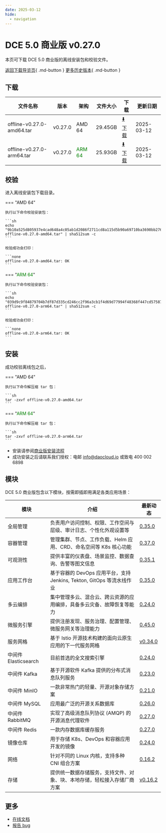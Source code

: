 ```yaml
---
date: 2025-03-12
hide:
  - navigation
---
```


# DCE 5.0 商业版 v0.27.0

本页可下载 DCE 5.0 商业版的离线安装包和校验文件。

[返回下载导览页](../index.md#_2){ .md-button } [更多历史版本](./dce5-installer-history.md){ .md-button }

## 下载

| 文件名称 | 版本 | 架构 | 文件大小 | 下载 | 更新日期 |
| ------- | --- | ---- | ------ | --- | ------- |
| offline-v0.27.0-amd64.tar | v0.27.0 | AMD 64 | 29.45GB | [:arrow_down: 下载](https://qiniu-download-public.daocloud.io/DaoCloud_Enterprise/dce5/offline-v0.27.0-amd64.tar) | 2025-03-12 |
| offline-v0.27.0-arm64.tar | v0.27.0 | <font color="green">ARM 64</font> | 25.93GB | [:arrow_down: 下载](https://qiniu-download-public.daocloud.io/DaoCloud_Enterprise/dce5/offline-v0.27.0-arm64.tar) | 2025-03-12 |

## 校验

进入离线安装包下载目录。

=== "AMD 64"

    执行以下命令校验安装包：

    ```sh
    echo "9b10a525d805937e4cad648a4c05ab1d2086f2711cd8a115d5b90a69710ba3690bb276bb49c2c835109e43f35de1c93eb24defb5525f0a1ad72dffbdaf9c0477  offline-v0.27.0-amd64.tar" | sha512sum -c
    ```

    校验成功会打印：

    ```none
    offline-v0.27.0-amd64.tar: OK
    ```

=== "<font color="green">ARM 64</font>"

    执行以下命令校验安装包：

    ```sh
    echo "039d9c9f84879704b7df87d335cd246cc2f96a3cb1f4d69d77994f48368f447cd5758724aaf6773c094ec000d38cf70ba8e283b288309ba9f8e9d19f9d37aa3c  offline-v0.27.0-arm64.tar" | sha512sum -c
    ```

    校验成功会打印：

    ```none
    offline-v0.27.0-arm64.tar: OK
    ```

## 安装

成功校验离线包之后，

=== "AMD 64"

    执行以下命令解压缩 tar 包：

    ```sh
    tar -zxvf offline-v0.27.0-amd64.tar
    ```

=== "<font color="green">ARM 64</font>"

    执行以下命令解压缩 tar 包：

    ```sh
    tar -zxvf offline-v0.27.0-arm64.tar
    ```

- 安装请参阅[商业版安装流程](../../install/commercial/start-install.md)
- 成功安装之后请联系我们授权：电邮 info@daocloud.io 或致电 400 002 6898

## 模块

DCE 5.0 商业版包含以下模块，按需即插即用满足各类应用场景：

| 模块 | 介绍 | 最新动态 |
| ---- | --- | ------ |
| 全局管理 | 负责用户访问控制、权限、工作空间与层级、审计日志、个性化外观设置等 | [0.35.0](../../ghippo/intro/release-notes.md#0350) |
| 容器管理 | 管理集群、节点、工作负载、Helm 应用、CRD、命名空间等 K8s 核心功能 | [0.37.0](../../kpanda/intro/release-notes.md#0370) |
| 可观测性 | 提供丰富的仪表盘、场景监控、数据查询、告警等图文信息 | [0.35.1](../../insight/intro/release-notes.md#0351) |
| 应用工作台 | 基于容器的 DevOps 应用平台，支持 Jenkins, Tekton, GitOps 等流水线作业 | [0.35.0](../../amamba/intro/release-notes.md#0350) |
| 多云编排 | 集中管理多云、混合云、跨云资源的应用编排，具备多云灾备、故障恢复等能力 | [0.24.0](../../kairship/intro/release-notes.md#0240) |
| 微服务引擎 | 提供注册发现、服务治理、配置管理、微服务网关等治理能力 | [0.45.0](../../skoala/intro/release-notes.md#0450) |
| 服务网格 | 基于 Istio 开源技术构建的面向云原生应用的下一代服务网格 | [v0.34.0](../../mspider/intro/release-notes.md#v0340) |
| 中间件 Elasticsearch | 目前首选的全文搜索引擎 | [0.24.0](../../middleware/elasticsearch/release-notes.md#0240) |
| 中间件 Kafka | 基于开源软件 Kafka 提供的分布式消息队列服务 | [0.23.0](../../middleware/kafka/release-notes.md#0230) |
| 中间件 MinIO | 一款非常热门的轻量、开源对象存储方案 | [0.21.0](../../middleware/minio/release-notes.md#0210) |
| 中间件 MySQL | 应用最广泛的开源关系数据库 | [0.26.0](../../middleware/mysql/release-notes.md#0260) |
| 中间件 RabbitMQ | 实现了高级消息队列协议 (AMQP) 的开源消息代理软件 | [0.27.0](../../middleware/rabbitmq/release-notes.md#0270) |
| 中间件 Redis | 一款内存数据库缓存服务 | [0.27.0](../../middleware/redis/release-notes.md#0270) |
| 镜像仓库 | 用于存储 K8s、DevOps 和容器应用开发的镜像 | [0.24.0](../../kangaroo/intro/release-notes.md) |
| 网络 | 针对不同的 Linux 内核，支持多种 CNI 组合方案 | [0.16.2](../../network/intro/release-notes.md) |
| 存储 | 提供统一数据存储服务，支持文件、对象、块、本地存储，轻松接入存储厂商方案 | [v0.16.2](../../storage/hwameistor/release-notes.md) |

## 更多

- [在线文档](../../dce/index.md)
- [报告 bug](https://github.com/DaoCloud/DaoCloud-docs/issues)
